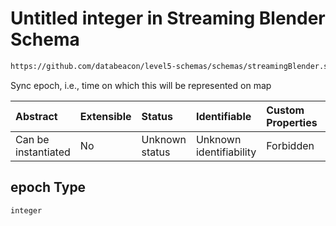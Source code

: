 # Untitled integer in Streaming Blender Schema

```txt
https://github.com/databeacon/level5-schemas/schemas/streamingBlender.schema.json#/properties/epoch
```

Sync epoch, i.e., time on which this will be represented on map

| Abstract            | Extensible | Status         | Identifiable            | Custom Properties | Additional Properties | Access Restrictions | Defined In                                                                                      |
| :------------------ | :--------- | :------------- | :---------------------- | :---------------- | :-------------------- | :------------------ | :---------------------------------------------------------------------------------------------- |
| Can be instantiated | No         | Unknown status | Unknown identifiability | Forbidden         | Allowed               | none                | [streamingBlender.schema.json\*](../../out/streamingBlender.schema.json "open original schema") |

## epoch Type

`integer`
